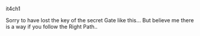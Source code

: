 it4ch1

Sorry to have lost the key of the secret Gate like this... But believe me there is a way if you follow the Right Path..
